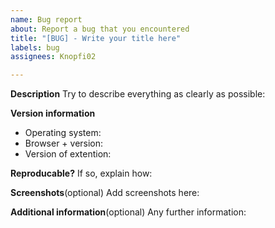 ```yaml
---
name: Bug report
about: Report a bug that you encountered
title: "[BUG] - Write your title here"
labels: bug
assignees: Knopfi02

---
```


**Description**
Try to describe everything as clearly as possible:



**Version information**
 - Operating system:
 - Browser + version:
 - Version of extention:



**Reproducable?**
If so, explain how:



**Screenshots**(optional)
Add screenshots here:



**Additional information**(optional)
Any further information:
